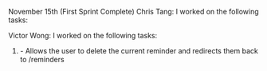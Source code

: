 November 15th (First Sprint Complete)
Chris Tang:
I worked on the following tasks:


Victor Wong:
I worked on the following tasks:
1. <delete function> - Allows the user to delete the current reminder and redirects them back to /reminders